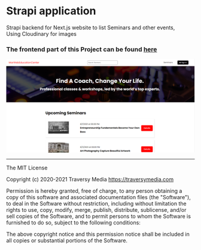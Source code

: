 # Strapi application

Strapi backend for Next.js website to list Seminars and other events, <br/>
Using Cloudinary for images<br/>
### The frontend part of this Project can be found [here](https://github.com/MarinaAndersen1371/marwebclass)

![alt text](https://github.com/MarinaAndersen1371/marwebclass/blob/main/public/images/screenshot.png)

--------------------------------
The MIT License

Copyright (c) 2020-2021 Traversy Media https://traversymedia.com

Permission is hereby granted, free of charge, to any person obtaining a copy of this software and associated documentation files (the "Software"), to deal in the Software without restriction, including without limitation the rights to use, copy, modify, merge, publish, distribute, sublicense, and/or sell copies of the Software, and to permit persons to whom the Software is furnished to do so, subject to the following conditions:

The above copyright notice and this permission notice shall be included in all copies or substantial portions of the Software.
